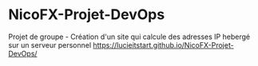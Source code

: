 # NicoFX-Projet-DevOps
Projet de groupe - Création d'un site qui calcule des adresses IP hebergé sur un serveur personnel 
https://lucieitstart.github.io/NicoFX-Projet-DevOps/

